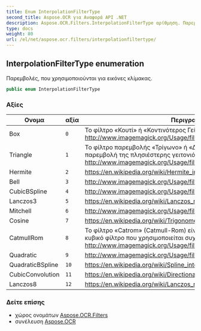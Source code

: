 ```yaml
---
title: Enum InterpolationFilterType
second_title: Aspose.OCR για Αναφορά API .NET
description: Aspose.OCR.Filters.InterpolationFilterType αρίθμηση. Παρεμβολές που χρησιμοποιούνται για εικόνες κλίμακας.
type: docs
weight: 80
url: /el/net/aspose.ocr.filters/interpolationfiltertype/
---
```

## InterpolationFilterType enumeration

Παρεμβολές, που χρησιμοποιούνται για εικόνες κλίμακας.

```csharp
public enum InterpolationFilterType
```

### Αξίες

| Ονομα | αξία | Περιγραφή |
| --- | --- | --- |
| Box | `0` | Το φίλτρο «Κουτί» ή «Κοντινότερος Γείτονας»ю http://www.imagemagick.org/Usage/filter/#box |
| Triangle | `1` | Το φίλτρο παρεμβολής «Τρίγωνο» ή «Διγραμμικό» απλώς πηγαίνει την παρεμβολή της πλησιέστερης γειτονιάς ένα βήμα παραπέρα. http://www.imagemagick.org/Usage/filter/#triangle |
| Hermite | `2` | https://en.wikipedia.org/wiki/Hermite_interpolation |
| Bell | `3` | http://www.imagemagick.org/Usage/filter/#gaussian |
| CubicBSpline | `4` | http://www.imagemagick.org/Usage/filter/#cubics |
| Lanczos3 | `5` | https://en.wikipedia.org/wiki/Lanczos_resampling |
| Mitchell | `6` | http://www.imagemagick.org/Usage/filter/#mitchell |
| Cosine | `7` | https://en.wikipedia.org/wiki/Trigonometric_interpolation |
| CatmullRom | `8` | Το φίλτρο «Catrom» (Catmull-Rom) είναι ένα πολύ γνωστό τυπικό κυβικό φίλτρο που χρησιμοποιείται συχνά ως συνάρτηση παρεμβολής. http://www.imagemagick.org/Usage/filter/#catrom-c |
| Quadratic | `9` | http://www.imagemagick.org/Usage/filter/#quadratic |
| QuadraticBSpline | `10` | https://en.wikipedia.org/wiki/Spline_interpolation |
| CubicConvolution | `11` | https://en.wikipedia.org/wiki/Directional_Cubic_Convolution_Interpolation |
| Lanczos8 | `12` | https://en.wikipedia.org/wiki/Lanczos_resampling |

### Δείτε επίσης

* χώρος ονομάτων [Aspose.OCR.Filters](../../aspose.ocr.filters/)
* συνέλευση [Aspose.OCR](../../)


